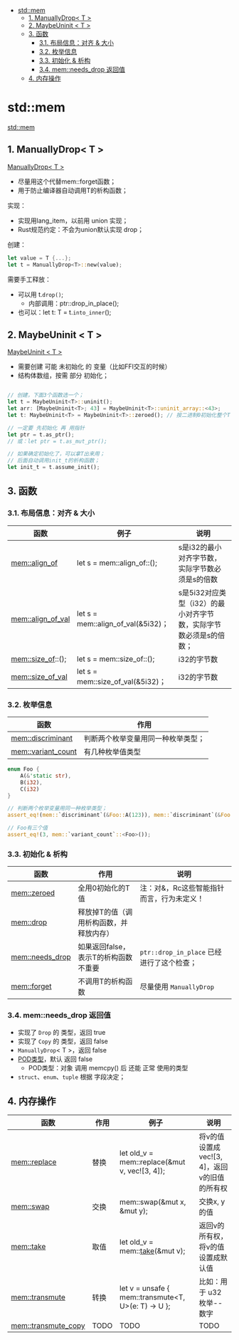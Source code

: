 - [std::mem](#stdmem)
	- [1. ManuallyDrop< T >](#1-manuallydrop-t-)
	- [2. MaybeUninit < T >](#2-maybeuninit--t-)
	- [3. 函数](#3-函数)
		- [3.1. 布局信息：对齐 & 大小](#31-布局信息对齐--大小)
		- [3.2. 枚举信息](#32-枚举信息)
		- [3.3. 初始化 & 析构](#33-初始化--析构)
		- [3.4. mem::needs_drop 返回值](#34-memneeds_drop-返回值)
	- [4. 内存操作](#4-内存操作)

# std::mem

[std::mem](https://doc.rust-lang.org/std/mem/index.html)

## 1. ManuallyDrop< T >

[ManuallyDrop< T >](https://doc.rust-lang.org/std/mem/struct.ManuallyDrop.html)

* 尽量用这个代替mem::forget函数；
* 用于防止编译器自动调用T的析构函数；

实现：

* 实现用lang_item，以前用 union 实现；
* Rust规范约定：不会为union默认实现 drop；

创建：

``` rs
let value = T {...};
let t = ManuallyDrop<T>::new(value);
```

需要手工释放：

* 可以用 t.`drop()`;
    + 内部调用：ptr::drop_in_place();
* 也可以：let t: T = t.`into_inner`();

## 2. MaybeUninit < T > 

[MaybeUninit < T >](https://doc.rust-lang.org/std/mem/union.MaybeUninit.html)

* 需要创建 可能 未初始化 的 变量（比如FFI交互的时候）
* 结构体数组，按需 部分 初始化；

``` rs

// 创建，下面3个函数选一个；
let t = MaybeUninit<T>::uninit();
let arr: [MaybeUninit<T>; 43] = MaybeUninit<T>::uninit_array::<43>;
let t: MaybeUninit<T> = MaybeUninit<T>::zeroed(); // 按二进制0初始化整个T；

// 一定要 先初始化 再 用指针
let ptr = t.as_ptr();
// 或：let ptr = t.as_mut_ptr();

// 如果确定初始化了，可以拿T出来用；
// 后面自动调用init_t的析构函数；
let init_t = t.assume_init();

```

## 3. 函数

### 3.1. 布局信息：对齐 & 大小

| 函数                                                                        | 例子                               | 说明                                                              |
| --------------------------------------------------------------------------- | ---------------------------------- | ----------------------------------------------------------------- |
| [mem::align_of](https://doc.rust-lang.org/std/mem/fn.align_of.html)         | let s = mem::align_of::<i32>();    | s是i32的最小对齐字节数，实际字节数必须是s的倍数                   |
| [mem::align_of_val](https://doc.rust-lang.org/std/mem/fn.align_of_val.html) | let s = mem::align_of_val(&5i32)； | s是5i32对应类型（i32）的最小对齐字节数，实际字节数必须是s的倍数； |
| [mem::size_of](https://doc.rust-lang.org/std/mem/fn.size_of.html)::<i32>(); | let s = mem::size_of::<i32>();     | i32的字节数                                                       |
| [mem::size_of_val](https://doc.rust-lang.org/std/mem/fn.size_of_val.html)   | let s = mem::size_of_val(&5i32)；  | i32的字节数                                                       |

### 3.2. 枚举信息

| 函数                                                                          | 作用                               |
| ----------------------------------------------------------------------------- | ---------------------------------- |
| [mem::discriminant](https://doc.rust-lang.org/std/mem/fn.discriminant.html)   | 判断两个枚举变量用同一种枚举类型； |
| [mem::variant_count](https://doc.rust-lang.org/std/mem/fn.variant_count.html) | 有几种枚举值类型                   |

``` rs
enum Foo {
	A(&'static str),
	B(i32),
	C(i32)
}

// 判断两个枚举变量用同一种枚举类型；
assert_eq!(mem::`discriminant`(&Foo::A(123)), mem::`discriminant`(&Foo::A(456)));

// Foo有三个值
assert_eq!(3, mem::`variant_count`::<Foo>());

```

### 3.3. 初始化 & 析构

| 函数                                                                    | 作用                                    | 说明                                      |
| ----------------------------------------------------------------------- | --------------------------------------- | ----------------------------------------- |
| [mem::zeroed](https://doc.rust-lang.org/std/mem/fn.zeroed.html)         | 全用0初始化的T值                        | 注：对&，Rc这些智能指针而言，行为未定义！ |
| [mem::drop](https://doc.rust-lang.org/std/mem/fn.drop.html)             | 释放掉T的值（调用析构函数，并释放内存） |                                           |
| [mem::needs_drop](https://doc.rust-lang.org/std/mem/fn.needs_drop.html) | 如果返回false，表示T的析构函数不重要    | `ptr::drop_in_place` 已经进行了这个检查； |
| [mem::forget](https://doc.rust-lang.org/std/mem/fn.forget.html)         | 不调用T的析构函数                       | 尽量使用 `ManuallyDrop`                   |

### 3.4. mem::needs_drop 返回值

* 实现了 `Drop` 的 类型，返回 true
* 实现了 `Copy` 的 类型，返回 false
* `ManuallyDrop`< T >，返回 false
* [POD类型](https://www.cnblogs.com/Braveliu/p/12237340.html)，默认 返回 false
	+ POD类型：对象 调用 memcpy() 后 还能 正常 使用的类型
* `struct`、`enum`、`tuple` 根据 字段决定；

## 4. 内存操作

| 函数                                                                            | 作用 | 例子                                                                             | 说明                                         |
| ------------------------------------------------------------------------------- | ---- | -------------------------------------------------------------------------------- | -------------------------------------------- |
| [mem::replace](https://doc.rust-lang.org/std/mem/fn.replace.html)               | 替换 | let old_v = mem::replace(&mut v, vec![3, 4]);                                    | 将v的值设置成vec![3, 4]，返回v的旧值的所有权 |
| [mem::swap](https://doc.rust-lang.org/std/mem/fn.swap.html)                     | 交换 | mem::swap(&mut x, &mut y);                                                       | 交换x, y的值                                 |
| [mem::take](https://doc.rust-lang.org/std/mem/fn.take.html)                     | 取值 | let old_v = mem::[take](https://doc.rust-lang.org/std/mem/fn.take.html)(&mut v); | 返回v的所有权，将v的值设置成默认值           |
| [mem::transmute](https://doc.rust-lang.org/std/mem/fn.transmute.html)           | 转换 | let v = unsafe { mem::transmute<T, U>(e: T) -> U };                              | 比如：用于 u32枚举--数字                     |
| [mem::transmute_copy](https://doc.rust-lang.org/std/mem/fn.transmute_copy.html) | TODO | TODO                                                                             | TODO                                         |